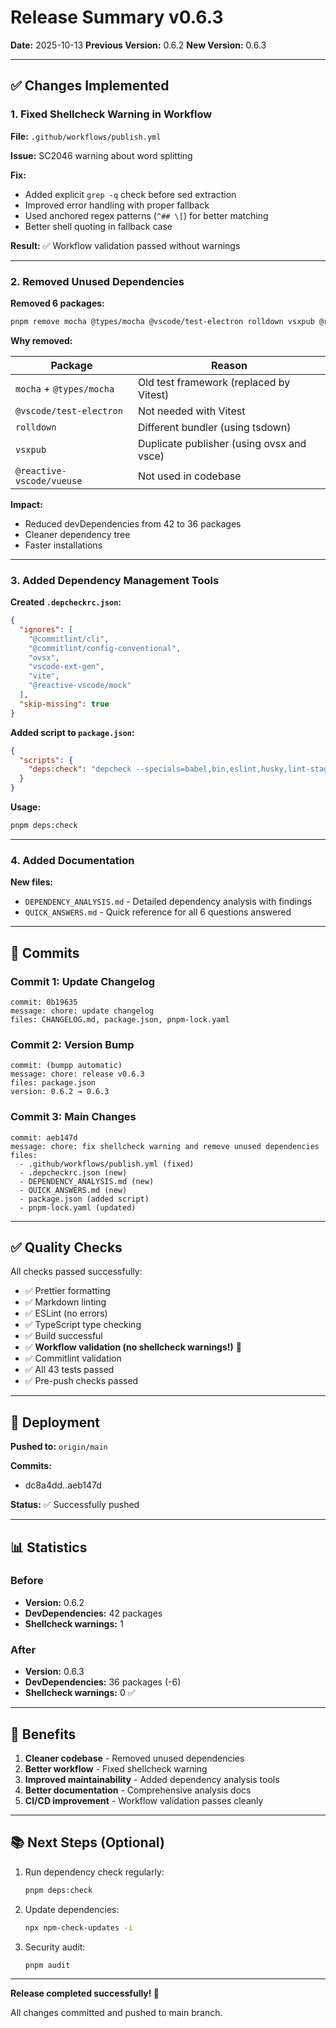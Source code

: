 # Release Summary v0.6.3

**Date:** 2025-10-13
**Previous Version:** 0.6.2
**New Version:** 0.6.3

---

## ✅ Changes Implemented

### 1. Fixed Shellcheck Warning in Workflow

**File:** `.github/workflows/publish.yml`

**Issue:** SC2046 warning about word splitting

**Fix:**

- Added explicit `grep -q` check before sed extraction
- Improved error handling with proper fallback
- Used anchored regex patterns (`^## \[`) for better matching
- Better shell quoting in fallback case

**Result:** ✅ Workflow validation passed without warnings

---

### 2. Removed Unused Dependencies

**Removed 6 packages:**

```bash
pnpm remove mocha @types/mocha @vscode/test-electron rolldown vsxpub @reactive-vscode/vueuse
```

**Why removed:**

| Package                   | Reason                                    |
| ------------------------- | ----------------------------------------- |
| `mocha` + `@types/mocha`  | Old test framework (replaced by Vitest)   |
| `@vscode/test-electron`   | Not needed with Vitest                    |
| `rolldown`                | Different bundler (using tsdown)          |
| `vsxpub`                  | Duplicate publisher (using ovsx and vsce) |
| `@reactive-vscode/vueuse` | Not used in codebase                      |

**Impact:**

- Reduced devDependencies from 42 to 36 packages
- Cleaner dependency tree
- Faster installations

---

### 3. Added Dependency Management Tools

**Created `.depcheckrc.json`:**

```json
{
  "ignores": [
    "@commitlint/cli",
    "@commitlint/config-conventional",
    "ovsx",
    "vscode-ext-gen",
    "vite",
    "@reactive-vscode/mock"
  ],
  "skip-missing": true
}
```

**Added script to `package.json`:**

```json
{
  "scripts": {
    "deps:check": "depcheck --specials=babel,bin,eslint,husky,lint-staged,prettier"
  }
}
```

**Usage:**

```bash
pnpm deps:check
```

---

### 4. Added Documentation

**New files:**

- `DEPENDENCY_ANALYSIS.md` - Detailed dependency analysis with findings
- `QUICK_ANSWERS.md` - Quick reference for all 6 questions answered

---

## 📝 Commits

### Commit 1: Update Changelog

```
commit: 0b19635
message: chore: update changelog
files: CHANGELOG.md, package.json, pnpm-lock.yaml
```

### Commit 2: Version Bump

```
commit: (bumpp automatic)
message: chore: release v0.6.3
files: package.json
version: 0.6.2 → 0.6.3
```

### Commit 3: Main Changes

```
commit: aeb147d
message: chore: fix shellcheck warning and remove unused dependencies
files:
  - .github/workflows/publish.yml (fixed)
  - .depcheckrc.json (new)
  - DEPENDENCY_ANALYSIS.md (new)
  - QUICK_ANSWERS.md (new)
  - package.json (added script)
  - pnpm-lock.yaml (updated)
```

---

## ✅ Quality Checks

All checks passed successfully:

- ✅ Prettier formatting
- ✅ Markdown linting
- ✅ ESLint (no errors)
- ✅ TypeScript type checking
- ✅ Build successful
- ✅ **Workflow validation (no shellcheck warnings!)** 🎉
- ✅ Commitlint validation
- ✅ All 43 tests passed
- ✅ Pre-push checks passed

---

## 🚀 Deployment

**Pushed to:** `origin/main`

**Commits:**

- dc8a4dd..aeb147d

**Status:** ✅ Successfully pushed

---

## 📊 Statistics

### Before

- **Version:** 0.6.2
- **DevDependencies:** 42 packages
- **Shellcheck warnings:** 1

### After

- **Version:** 0.6.3
- **DevDependencies:** 36 packages (-6)
- **Shellcheck warnings:** 0 ✅

---

## 🎯 Benefits

1. **Cleaner codebase** - Removed unused dependencies
2. **Better workflow** - Fixed shellcheck warning
3. **Improved maintainability** - Added dependency analysis tools
4. **Better documentation** - Comprehensive analysis docs
5. **CI/CD improvement** - Workflow validation passes cleanly

---

## 📚 Next Steps (Optional)

1. Run dependency check regularly:

   ```bash
   pnpm deps:check
   ```

2. Update dependencies:

   ```bash
   npx npm-check-updates -i
   ```

3. Security audit:

   ```bash
   pnpm audit
   ```

---

**Release completed successfully! 🎉**

All changes committed and pushed to main branch.
